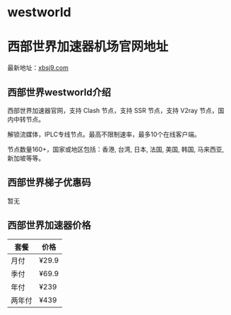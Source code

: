 # westworld
# 西部世界加速器机场官网地址

最新地址：[xbsj9.com](https://www.xbsj9.com)

## 西部世界westworld介绍

西部世界加速器官网，支持 Clash 节点，支持 SSR 节点，支持 V2ray 节点，国内中转节点。

解锁流媒体，IPLC专线节点。最高不限制速率，最多10个在线客户端。

节点数量160+，国家或地区包括：香港, 台湾, 日本, 法国, 美国, 韩国, 马来西亚, 新加坡等等。

## 西部世界梯子优惠码

暂无

## 西部世界加速器价格

| 套餐   | 价格  |
| ------ | ----- |
| 月付   | ¥29.9 |
| 季付   | ¥69.9 |
| 年付   | ¥239  |
| 两年付 | ¥439  |

